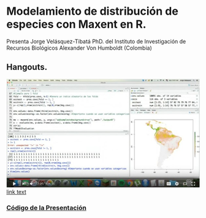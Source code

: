 # Modelamiento de distribución de especies con Maxent en R.

Presenta Jorge Velásquez-Tibatá PhD. del Instituto de Investigación de Recursos Biológicos Alexander Von Humboldt (Colombia)

## Hangouts.

![image alt text](https://github.com/modeladonicho/codigoR/blob/master/img/youtubevidjorge.jpg)
[link text](https://plus.google.com/events/cu7v2fkkpotsfenhj1vrcjafvc0 "Hangout")


### [Código de la Presentación](https://github.com/jivelasquezt/courses)
